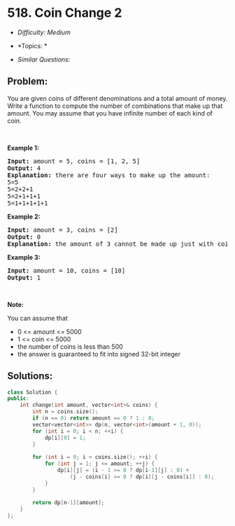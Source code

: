 # 518. Coin Change 2

* *Difficulty: Medium*

* *Topics: *

* *Similar Questions:*

## Problem:

<p>You are given coins of different denominations and a total amount of money. Write a function to compute the number of combinations that make up that amount. You may assume that you have infinite number of each kind of coin.</p>

<ul>
</ul>

<p>&nbsp;</p>

<p><b>Example 1:</b></p>

<pre>
<b>Input:</b> amount = 5, coins = [1, 2, 5]
<b>Output:</b> 4
<b>Explanation:</b> there are four ways to make up the amount:
5=5
5=2+2+1
5=2+1+1+1
5=1+1+1+1+1
</pre>

<p><b>Example 2:</b></p>

<pre>
<b>Input:</b> amount = 3, coins = [2]
<b>Output:</b> 0
<b>Explanation:</b> the amount of 3 cannot be made up just with coins of 2.
</pre>

<p><b>Example 3:</b></p>

<pre>
<b>Input:</b> amount = 10, coins = [10] 
<b>Output:</b> 1
</pre>

<p>&nbsp;</p>

<p><b>Note:</b></p>

<p>You can assume that</p>

<ul>
	<li>0 &lt;= amount &lt;= 5000</li>
	<li>1 &lt;= coin &lt;= 5000</li>
	<li>the number of coins is less than 500</li>
	<li>the answer is guaranteed to fit into signed 32-bit integer</li>
</ul>

## Solutions:

```c++
class Solution {
public:
    int change(int amount, vector<int>& coins) {
        int n = coins.size();
        if (n == 0) return amount == 0 ? 1 : 0;
        vector<vector<int>> dp(n, vector<int>(amount + 1, 0));
        for (int i = 0; i < n; ++i) {
            dp[i][0] = 1;
        }
        
        for (int i = 0; i < coins.size(); ++i) {
            for (int j = 1; j <= amount; ++j) {
                dp[i][j] = (i - 1 >= 0 ? dp[i-1][j] : 0) + 
                    (j - coins[i] >= 0 ? dp[i][j - coins[i]] : 0);
            }
        }  
        
        return dp[n-1][amount];
    }
};
```
